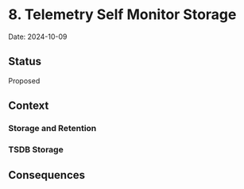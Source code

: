 # 8. Telemetry Self Monitor Storage

Date: 2024-10-09

## Status

Proposed

## Context



### Storage and Retention



### TSDB Storage 


## Consequences



